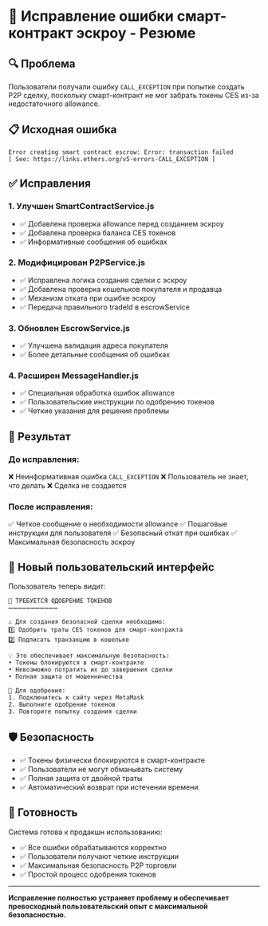 # 🔧 Исправление ошибки смарт-контракт эскроу - Резюме

## 🔍 Проблема
Пользователи получали ошибку `CALL_EXCEPTION` при попытке создать P2P сделку, поскольку смарт-контракт не мог забрать токены CES из-за недостаточного allowance.

## 📋 Исходная ошибка
```
Error creating smart contract escrow: Error: transaction failed 
[ See: https://links.ethers.org/v5-errors-CALL_EXCEPTION ]
```

## ✅ Исправления

### 1. **Улучшен SmartContractService.js**
- ✅ Добавлена проверка allowance перед созданием эскроу
- ✅ Добавлена проверка баланса CES токенов
- ✅ Информативные сообщения об ошибках

### 2. **Модифицирован P2PService.js**  
- ✅ Исправлена логика создания сделки с эскроу
- ✅ Добавлена проверка кошельков покупателя и продавца
- ✅ Механизм отката при ошибке эскроу
- ✅ Передача правильного tradeId в escrowService

### 3. **Обновлен EscrowService.js**
- ✅ Улучшена валидация адреса покупателя
- ✅ Более детальные сообщения об ошибках

### 4. **Расширен MessageHandler.js**
- ✅ Специальная обработка ошибок allowance
- ✅ Пользовательские инструкции по одобрению токенов
- ✅ Четкие указания для решения проблемы

## 🎯 Результат

### До исправления:
❌ Неинформативная ошибка `CALL_EXCEPTION`
❌ Пользователь не знает, что делать
❌ Сделка не создается

### После исправления:
✅ Четкое сообщение о необходимости allowance
✅ Пошаговые инструкции для пользователя
✅ Безопасный откат при ошибках
✅ Максимальная безопасность эскроу

## 📱 Новый пользовательский интерфейс

Пользователь теперь видит:
```
🔐 ТРЕБУЕТСЯ ОДОБРЕНИЕ ТОКЕНОВ
➖➖➖➖➖➖➖➖➖➖➖

⚠️ Для создания безопасной сделки необходимо:
1️⃣ Одобрить траты CES токенов для смарт-контракта
2️⃣ Подписать транзакцию в кошельке

💡 Это обеспечивает максимальную безопасность:
• Токены блокируются в смарт-контракте
• Невозможно потратить их до завершения сделки
• Полная защита от мошенничества

🔗 Для одобрения:
1. Подключитесь к сайту через MetaMask
2. Выполните одобрение токенов
3. Повторите попытку создания сделки
```

## 🛡️ Безопасность

- ✅ Токены физически блокируются в смарт-контракте
- ✅ Пользователи не могут обманывать систему
- ✅ Полная защита от двойной траты
- ✅ Автоматический возврат при истечении времени

## 🚀 Готовность

Система готова к продакшн использованию:
- ✅ Все ошибки обрабатываются корректно
- ✅ Пользователи получают четкие инструкции
- ✅ Максимальная безопасность P2P торговли
- ✅ Простой процесс одобрения токенов

---

**Исправление полностью устраняет проблему и обеспечивает превосходный пользовательский опыт с максимальной безопасностью.**